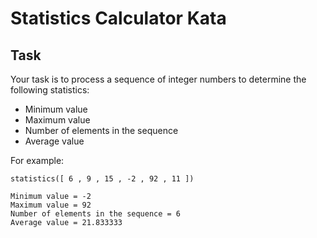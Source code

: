 # Statistics Calculator Kata

## Task
Your task is to process a sequence of integer numbers to determine the following statistics:

- Minimum value
- Maximum value
- Number of elements in the sequence 
- Average value  

For example: 
```
statistics([ 6 , 9 , 15 , -2 , 92 , 11 ])

Minimum value = -2
Maximum value = 92
Number of elements in the sequence = 6
Average value = 21.833333
```

